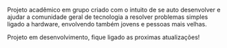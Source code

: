 Projeto acadêmico em grupo criado com o intuito de se auto desenvolver e ajudar a comunidade geral de tecnologia a resolver problemas simples ligado a hardware, envolvendo também jovens e pessoas mais velhas.

Projeto em desenvolvimento, fique ligado as proximas atualizações!
